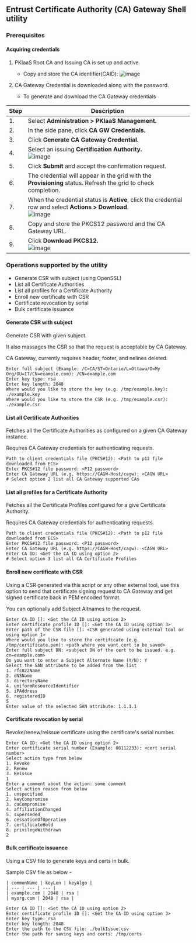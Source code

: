 ## Entrust Certificate Authority (CA) Gateway Shell utility

### Prerequisites
#### Acquiring credentials
1. PKIaaS Root CA and Issuing CA is set up and active.
   - Copy and store the CA identifier(CAID):
![image](https://user-images.githubusercontent.com/98990887/171658845-a006a93b-bda6-4cf5-9026-b7fa3f734b32.png)

2. CA Gateway Credential is downloaded along with the password.
   - To generate and download the CA Gateway credentials

| Step | Description |
| --- | --- |
| 1. | Select **Administration > PKIaaS Management.** |
| 2. | In the side pane, click **CA GW Credentials.** |
| 3. | Click **Generate CA Gateway Credential.** |
| 4. | Select an issuing **Certification Authority.**<br />![image](https://user-images.githubusercontent.com/98990887/172181635-935e89d9-5b37-4c75-b7f7-3a25d350bcab.png) |
| 5. | Click **Submit** and accept the confirmation request. |
| 6. | The credential will appear in the grid with the **Provisioning** status. Refresh the grid to check completion. |
| 7. | When the credential status is **Active**, click the credential row and select **Actions > Download**.<br />![image](https://user-images.githubusercontent.com/98990887/172181770-2225d0f8-074d-4b61-81ef-94e75d9e4b0c.png) |
| 8. | Copy and store the PKCS12 password and the CA Gateway URL. |
| 9. | Click **Download PKCS12.**<br />![image](https://user-images.githubusercontent.com/98990887/172181900-f3adc645-ca85-4483-b90b-3e0b482d754a.png) |

### Operations supported by the utility

- Generate CSR with subject (using OpenSSL)
- List all Certificate Authorities
- List all profiles for a Certificate Authority
- Enroll new certificate with CSR
- Certificate revocation by serial
- Bulk certificate issuance

#### Generate CSR with subject
Generate CSR with given subject.

It also massages the CSR so that the request is acceptable by CA Gateway.

CA Gateway, currently requires header, footer, and nelines deleted.

```
Enter full subject (Example: /C=CA/ST=Ontario/L=Ottawa/O=My Org/OU=IT/CN=example.com): /CN=example.com
Enter key type: rsa
Enter key length: 2048
Where would you like to store the key (e.g. /tmp/example.key): ./example.key
Where would you like to store the CSR (e.g. /tmp/example.csr): ./example.csr
```

#### List all Certificate Authorities
Fetches all the Certificate Authorities as configured on a given CA Gateway instance.

Requires CA Gateway credentials for authenticating requests.

```
Path to client credentials file (PKCS#12): <Path to p12 file downloaded from ECS>
Enter PKCS#12 file password: <P12 password>
Enter CA Gateway URL (e.g. https://CAGW-Host/cagw): <CAGW URL>
# Select option 2 list all CA Gateway supported CAs
```

#### List all profiles for a Certificate Authority
Fetches all the Certificate Profiles configured for a give Certificate Authority.

Requires CA Gateway credentials for authenticating requests.

```
Path to client credentials file (PKCS#12): <Path to p12 file downloaded from ECS>
Enter PKCS#12 file password: <P12 password>
Enter CA Gateway URL (e.g. https://CAGW-Host/cagw): <CAGW URL>
Enter CA ID: <Get the CA ID using option 2>
# Select option 3 list all CA Certificate Profiles
```

#### Enroll new certificate with CSR
Using a CSR generated via this script or any other external tool, use this option to send that certificate signing request to CA Gateway and get signed certificate back in PEM encoded format. 

You can optionally add Subject Altnames to the request.
```
Enter CA ID []: <Get the CA ID using option 2>
Enter certificate profile ID []: <Get the CA ID using option 3>
Enter path of the CSR file []: <CSR generated using external tool or using option 1>
Where would you like to store the certificate (e.g. /tmp/certificate.pem): <path where you want cert to be saved>
Enter full subject DN: <subject DN of the cert to be issued. e.g. cn=example.com>
Do you want to enter a Subject Alternate Name (Y/N): Y
Select the SAN attribute to be added from the list
1. rfc822Name
2. dNSName
3. directoryName
4. uniformResourceIdentifier
5. iPAddress
6. registeredID
5
Enter value of the selected SAN attribute: 1.1.1.1
```

#### Certificate revocation by serial
Revoke/renew/reissue certificate using the certificate's serial number.

```
Enter CA ID: <Get the CA ID using option 2>
Enter certificate serial number (Example: 00112233): <cert serial number>
Select action type from below
1. Revoke
2. Renew
3. Reissue
1
Enter a comment about the action: some comment
Select action reason from below
1. unspecified
2. keyCompromise
3. caCompromise
4. affiliationChanged
5. superseded
6. cessationOfOperation
7. certificateHold
8. privilegeWithdrawn
2
```

#### Bulk certificate issuance
Using a CSV file to generate keys and certs in bulk.

Sample CSV file as below -

```
| commonName | keyLen | keyAlgo |
| --- | --- | --- |
| example.com | 2048 | rsa |
| myorg.com | 2048 | rsa |
```

```
Enter CA ID []: <Get the CA ID using option 2>
Enter certificate profile ID []: <Get the CA ID using option 3>
Enter key type: rsa
Enter key length: 2048
Enter the path to the CSV file: ./bulkIssue.csv
Enter the path for saving keys and certs: /tmp/certs
```
